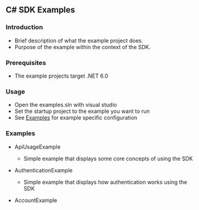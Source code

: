 ## C# SDK Examples

### **Introduction**
   - Brief description of what the example project does.
   - Purpose of the example within the context of the SDK.

### **Prerequisites**
   - The example projects target .NET 6.0

### **Usage**
   - Open the examples.sln with visual studio
   - Set the startup project to the example you want to run
   - See [Examples](###Examples) for example specific configuration

### Examples

* ApiUsageExample
    
    - Simple example that displays some core concepts of using the SDK
  
* AuthenticationExample
  
    - Simple example that displays how authentication works using the SDK
  
* AccountExample
  